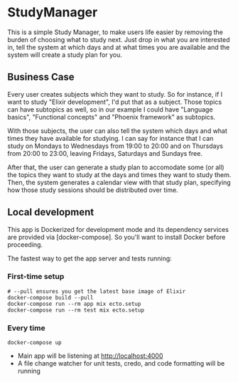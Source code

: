 # StudyManager

This is a simple Study Manager, to make users life easier by removing the burden of choosing what to
study next. Just drop in what you are interested in, tell the system at which days and at what times
you are available and the system will create a study plan for you.

## Business Case

Every user creates subjects which they want to study. So for instance, if I want to study "Elixir
development", I'd put that as a subject. Those topics can have subtopics as well, so in our example
I could have "Language basics", "Functional concepts" and "Phoenix framework" as subtopics.

With those subjects, the user can also tell the system which days and what times they have available
for studying. I can say for instance that I can study on Mondays to Wednesdays from 19:00 to 20:00
and on Thursdays from 20:00 to 23:00, leaving Fridays, Saturdays and Sundays free.

After that, the user can generate a study plan to accomodate some (or all) the topics they want to
study at the days and times they want to study them. Then, the system generates a calendar view with
that study plan, specifying how those study sessions should be distributed over time.

## Local development

This app is Dockerized for development mode and its dependency services are provided via
[docker-compose]. So you'll want to install Docker before proceeding.

The fastest way to get the app server and tests running:

### First-time setup

```shell
# --pull ensures you get the latest base image of Elixir
docker-compose build --pull
docker-compose run --rm app mix ecto.setup
docker-compose run --rm test mix ecto.setup
```

### Every time

```shell
docker-compose up
```

- Main app will be listening at [http://localhost:4000](http://localhost:4000)
- A file change watcher for unit tests, credo, and code formatting will be running
